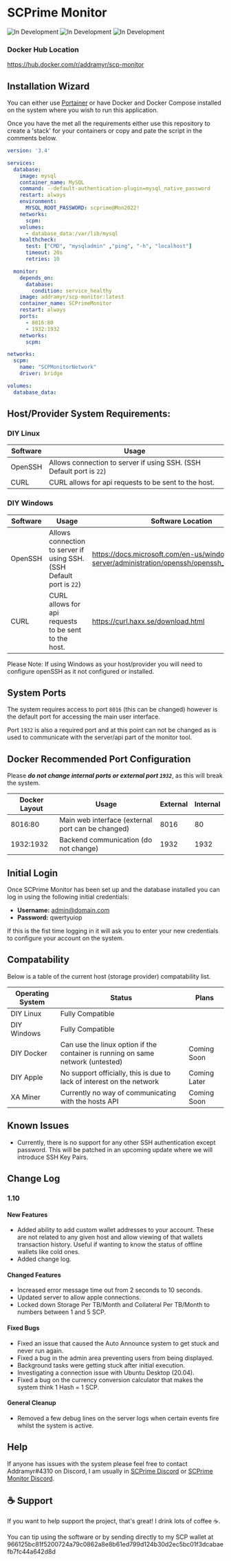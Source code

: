 # SCPrime Monitor

![In Development](https://img.shields.io/badge/Current%20Version-1.10-blue.svg?style=flat)
![In Development](https://img.shields.io/badge/Development%20Stage-Early%20Access-yellow.svg?style=flat)
![In Development](https://img.shields.io/badge/Requirements-Docker-green.svg?style=flat)

### Docker Hub Location
https://hub.docker.com/r/addramyr/scp-monitor

## Installation Wizard
You can either use [Portainer](https://www.portainer.io) or have Docker and Docker Compose 
installed on the system where you wish to run this application.

Once you have the met all the requirements either use this repository to create a 'stack' for 
your containers or copy and pate the script in the comments below.

```yaml
version: '3.4'

services:
  database:
    image: mysql
    container_name: MySQL
    command: --default-authentication-plugin=mysql_native_password
    restart: always
    environment:
      MYSQL_ROOT_PASSWORD: scprime@Mon2022!
    networks:
      scpm:
    volumes:
      - database_data:/var/lib/mysql
    healthcheck:
      test: ["CMD", "mysqladmin" ,"ping", "-h", "localhost"]
      timeout: 20s
      retries: 10

  monitor:
    depends_on:
      database:
        condition: service_healthy
    image: addramyr/scp-monitor:latest
    container_name: SCPrimeMonitor
    restart: always
    ports:
      - 8016:80
      - 1932:1932
    networks:
      scpm:

networks:
  scpm:
    name: "SCPMonitorNetwork"
    driver: bridge

volumes:
  database_data:
```

## Host/Provider System Requirements:
### DIY Linux
| Software | Usage                                                                |
|----------|----------------------------------------------------------------------|
| OpenSSH  | Allows connection to server if using SSH. (SSH Default port is `22`) |
| CURL     | CURL allows for api requests to be sent to the host.                 |
### DIY Windows
| Software | Usage                                                                | Software Location                                                                               |
|----------|----------------------------------------------------------------------|-------------------------------------------------------------------------------------------------|
| OpenSSH  | Allows connection to server if using SSH. (SSH Default port is `22`) | https://docs.microsoft.com/en-us/windows-server/administration/openssh/openssh_install_firstuse |
| CURL     | CURL allows for api requests to be sent to the host.                 | https://curl.haxx.se/download.html                                                              |

Please Note: If using Windows as your host/provider you will need to configure openSSH as it not
configured or installed.

## System Ports
The system requires access to port `8016` (this can be changed) however is the default port for accessing
the main user interface.

Port `1932` is also a required port and at this point can not be changed as is used to communicate
with the server/api part of the monitor tool.

## Docker Recommended Port Configuration
Please **_do not change internal ports or external port `1932`_**, as this will break the system.

| Docker Layout | Usage                                             | External | Internal |
|---------------|---------------------------------------------------|----------|----------|
| 8016:80       | Main web interface (external port can be changed) | 8016     | 80       |
| 1932:1932     | Backend communication (do not change)             | 1932     | 1932     |

## Initial Login
Once SCPrime Monitor has been set up and the database installed you can log in using the
following initial credentials:
- **Username:** admin@domain.com
- **Password:** qwertyuiop

If this is the fist time logging in it will ask you to enter your new credentials to configure
your account on the system.

## Compatability
Below is a table of the current host (storage provider) compatability list.

| Operating System | Status                                                                          | Plans        |
|------------------|---------------------------------------------------------------------------------|--------------|
| DIY Linux        | Fully Compatible                                                                |              |
| DIY Windows      | Fully Compatible                                                                |              |
| DIY Docker       | Can use the linux option if the container is running on same network (untested) | Coming Soon  |
| DIY Apple        | No support officially, this is due to lack of interest on the network           | Coming Later |
| XA Miner         | Currently no way of communicating with the hosts API                            | Coming Soon  |

## Known Issues
- Currently, there is no support for any other SSH authentication except password. This will be 
patched in an upcoming update where we will introduce SSH Key Pairs.

## Change Log

### 1.10

#### New Features
- Added ability to add custom wallet addresses to your account. These are not related to any given host and allow viewing of that wallets transaction history. Useful if wanting to know the status of offline wallets like cold ones.
- Added change log.

#### Changed Features
- Increased error message time out from 2 seconds to 10 seconds.
- Updated server to allow apple connections.
- Locked down Storage Per TB/Month and Collateral Per TB/Month to numbers between 1 and 5 SCP.

#### Fixed Bugs
- Fixed an issue that caused the Auto Announce system to get stuck and never run again.
- Fixed a bug in the admin area preventing users from being displayed.
- Background tasks were getting stuck after initial execution.
- Investigating a connection issue with Ubuntu Desktop (20.04).
- Fixed a bug on the currency conversion calculator that makes the system think 1 Hash = 1 SCP.

#### General Cleanup
- Removed a few debug lines on the server logs when certain events fire whilst the system is active.

## Help
If anyone has issues with the system please feel free to contact Addramyr#4310 on Discord, I am 
usually in [SCPrime Discord](https://discord.gg/scprime) or [SCPrime Monitor Discord](https://discord.gg/5mmg7C3MJG).

## ☕ Support
If you want to help support the project, that's great! I drink lots of coffee ☕.

You can tip using the software or by sending directly to my SCP wallet at 966125bc81f5200724a79c0862a8e8b61ed799d124b30d2ec5bc01f3dcabaefb7fc44a642d8d